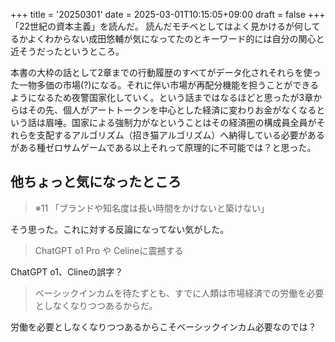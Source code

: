 +++
title = '20250301'
date = 2025-03-01T10:15:05+09:00
draft = false
+++
「22世紀の資本主義」を読んだ。
読んだモチベとしてはよく見かけるが何してるかよくわからない成田悠輔が気になってたのとキーワード的には自分の関心と近そうだったというところ。

本書の大枠の話として2章までの行動履歴のすべてがデータ化されそれらを使った一物多価の市場(?)になる。それに伴い市場が再配分機能を担うことができるようになるため夜警国家化していく。という話まではなるほどと思ったが3章からはその先、個人がアートトークンを中心とした経済に変わりお金がなくなるという話は眉唾。国家による強制力がなということはその経済圏の構成員全員がそれらを支配するアルゴリズム（招き猫アルゴリズム）へ納得している必要があるがある種ゼロサムゲームである以上それって原理的に不可能では？と思った。  

## 他ちょっと気になったところ
> ※11 「ブランドや知名度は長い時間をかけないと築けない」

そう思った。これに対する反論になってない気がした。  

> ChatGPT o1 Pro や Celineに震撼する

ChatGPT o1、Clineの誤字？

> ベーシックインカムを待たずとも、すでに人類は市場経済での労働を必要としなくなりつつあるからだ。

労働を必要としなくなりつつあるからこそベーシックインカム必要なのでは？